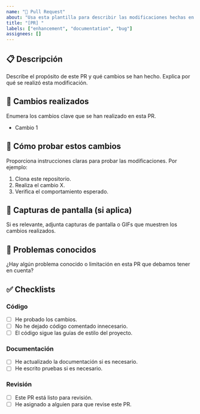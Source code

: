 ```yaml
---
name: "🔧 Pull Request"
about: "Usa esta plantilla para describir las modificaciones hechas en esta PR."
title: "[PR] "
labels: ["enhancement", "documentation", "bug"]
assignees: []
---
```


## 📋 Descripción

Describe el propósito de este PR y qué cambios se han hecho. Explica por qué se realizó esta modificación.

## 🔨 Cambios realizados

Enumera los cambios clave que se han realizado en esta PR.

- Cambio 1

## 🧪 Cómo probar estos cambios

Proporciona instrucciones claras para probar las modificaciones. Por ejemplo:

1. Clona este repositorio.
2. Realiza el cambio X.
3. Verifica el comportamiento esperado.

## 📸 Capturas de pantalla (si aplica)

Si es relevante, adjunta capturas de pantalla o GIFs que muestren los cambios realizados.

## 🚨 Problemas conocidos

¿Hay algún problema conocido o limitación en esta PR que debamos tener en cuenta?

## ✅ Checklists

### Código

- [ ] He probado los cambios.
- [ ] No he dejado código comentado innecesario.
- [ ] El código sigue las guías de estilo del proyecto.

### Documentación

- [ ] He actualizado la documentación si es necesario.
- [ ] He escrito pruebas si es necesario.

### Revisión

- [ ] Este PR está listo para revisión.
- [ ] He asignado a alguien para que revise este PR.
